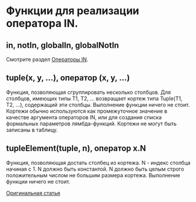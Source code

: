 # Функции для реализации оператора IN.

## in, notIn, globalIn, globalNotIn
Смотрите раздел [Операторы IN](../select.md/#query_language-in_operators).

## tuple(x, y, ...), оператор (x, y, ...)
Функция, позволяющая сгруппировать несколько столбцов.
Для столбцов, имеющих типы T1, T2, ... возвращает кортеж типа Tuple(T1, T2, ...), содержащий эти столбцы. Выполнение функции ничего не стоит.
Кортежи обычно используются как промежуточное значение в качестве аргумента операторов IN, или для создания списка формальных параметров лямбда-функций. Кортежи не могут быть записаны в таблицу.

## tupleElement(tuple, n), оператор x.N
Функция, позволяющая достать столбец из кортежа.
N - индекс столбца начиная с 1. N должно быть константой. N должно быть целым строго положительным числом не большим размера кортежа.
Выполнение функции ничего не стоит.

[Оригинальная статья](https://clickhouse.yandex/docs/ru/query_language/functions/in_functions/) <!--hide-->
